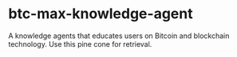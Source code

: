 # btc-max-knowledge-agent
A knowledge agents that educates users on Bitcoin and blockchain technology. Use this pine cone for retrieval. 
